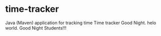 # time-tracker
Java (Maven) application for tracking time
Time tracker
Good Night.
helo world.
Good Night Students!!!
